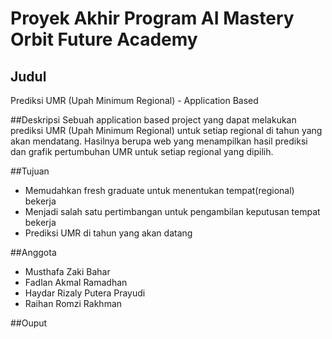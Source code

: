 # Proyek Akhir Program AI Mastery Orbit Future Academy

## Judul
Prediksi UMR (Upah Minimum Regional) - Application Based

##Deskripsi
Sebuah application based project yang dapat melakukan prediksi UMR (Upah Minimum Regional) untuk setiap regional di tahun yang akan mendatang. Hasilnya berupa web yang menampilkan hasil prediksi dan grafik pertumbuhan UMR untuk setiap regional yang dipilih.

##Tujuan
- Memudahkan fresh graduate untuk menentukan tempat(regional) bekerja
- Menjadi salah satu pertimbangan untuk pengambilan keputusan tempat bekerja
- Prediksi UMR di tahun yang akan datang

##Anggota
- Musthafa Zaki Bahar
- Fadlan Akmal Ramadhan
- Haydar Rizaly Putera Prayudi
- Raihan Romzi Rakhman

##Ouput
